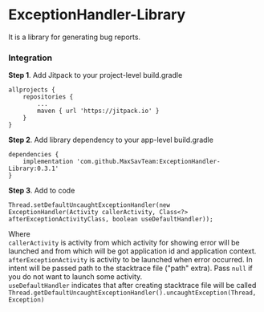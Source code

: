 # ExceptionHandler-Library
It is a library for generating bug reports.

### Integration
**Step 1**. Add Jitpack to your project-level build.gradle
``` 
allprojects {
    repositories {
        ...
        maven { url 'https://jitpack.io' }
    }
}
```
**Step 2**. Add library dependency to your app-level build.gradle
```
dependencies {
    implementation 'com.github.MaxSavTeam:ExceptionHandler-Library:0.3.1'
}
```
**Step 3**. Add to code
```
Thread.setDefaultUncaughtExceptionHandler(new ExceptionHandler(Activity callerActivity, Class<?> afterExceptionActivityClass, boolean useDefaultHandler));
```
Where  
``callerActivity`` is activity from which activity for showing error will be launched and from which will be got application id and application context.  
``afterExceptionActivity`` is activity to be launched when error occurred. In intent will be passed path to the stacktrace file ("path" extra). Pass `null` if you do not want to launch some activity.  
``useDefaultHandler`` indicates that after creating stacktrace file will be called ``Thread.getDefaultUncaughtExceptionHandler().uncaughtException(Thread, Exception)``
